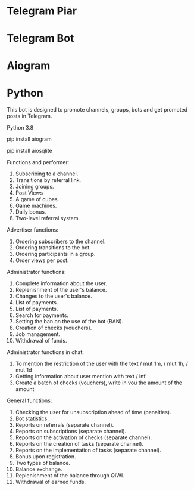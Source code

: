 # Telegram Piar
# Telegram Bot
# Aiogram
# Python

This bot is designed to promote channels, groups, bots and get promoted posts in Telegram.

Python 3.8

pip install aiogram

pip install aiosqlite

Functions and performer:
1) Subscribing to a channel.
2) Transitions by referral link.
3) Joining groups.
4) Post Views
5) A game of cubes.
6) Game machines.
7) Daily bonus.
8) Two-level referral system.

Advertiser functions:
1) Ordering subscribers to the channel.
2) Ordering transitions to the bot.
3) Ordering participants in a group.
4) Order views per post.

Administrator functions:
1) Complete information about the user.
2) Replenishment of the user's balance.
3) Changes to the user's balance.
4) List of payments.
5) List of payments.
6) Search for payments.
7) Setting the ban on the use of the bot (BAN).
8) Creation of checks (vouchers).
9) Job management.
10) Withdrawal of funds.

Administrator functions in chat:
1) To mention the restriction of the user with the text / mut 1m, / mut 1h, / mut 1d
2) Getting information about user mention with text / inf
3) Create a batch of checks (vouchers), write in vou the amount of the amount

General functions:
1) Checking the user for unsubscription ahead of time (penalties).
2) Bot statistics.
3) Reports on referrals (separate channel).
4) Reports on subscriptions (separate channel).
5) Reports on the activation of checks (separate channel).
6) Reports on the creation of tasks (separate channel).
7) Reports on the implementation of tasks (separate channel).
8) Bonus upon registration.
9) Two types of balance.
10) Balance exchange.
11) Replenishment of the balance through QIWI.
12) Withdrawal of earned funds.
